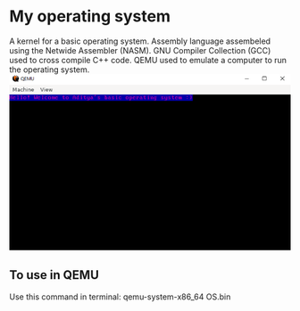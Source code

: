 # My operating system
A kernel for a basic operating system. Assembly language assembeled using the Netwide Assembler (NASM). GNU Compiler Collection (GCC) used to cross compile C++ code. QEMU used to emulate a computer to run the operating system.<br/>
<img src ="screenshot.png">

## To use in QEMU
Use this command in terminal:
qemu-system-x86_64 OS.bin
